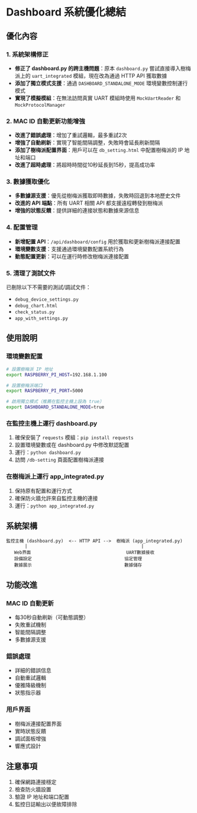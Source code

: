 # Dashboard 系統優化總結

## 優化內容

### 1. 系統架構修正
- **修正了 dashboard.py 的跨主機問題**：原本 `dashboard.py` 嘗試直接導入樹梅派上的 `uart_integrated` 模組，現在改為通過 HTTP API 獲取數據
- **添加了獨立模式支援**：通過 `DASHBOARD_STANDALONE_MODE` 環境變數控制運行模式
- **實現了模擬模組**：在無法訪問真實 UART 模組時使用 `MockUartReader` 和 `MockProtocolManager`

### 2. MAC ID 自動更新功能增強
- **改進了錯誤處理**：增加了重試邏輯，最多重試2次
- **增強了自動刷新**：實現了智能間隔調整，失敗時會延長刷新間隔
- **添加了樹梅派配置界面**：用戶可以在 `db_setting.html` 中配置樹梅派的 IP 地址和端口
- **改進了超時處理**：將超時時間從10秒延長到15秒，提高成功率

### 3. 數據獲取優化
- **多數據源支援**：優先從樹梅派獲取即時數據，失敗時回退到本地歷史文件
- **改進的 API 端點**：所有 UART 相關 API 都支援遠程轉發到樹梅派
- **增強的狀態反饋**：提供詳細的連接狀態和數據來源信息

### 4. 配置管理
- **新增配置 API**：`/api/dashboard/config` 用於獲取和更新樹梅派連接配置
- **環境變數支援**：支援通過環境變數配置系統行為
- **動態配置更新**：可以在運行時修改樹梅派連接配置

### 5. 清理了測試文件
已刪除以下不需要的測試/調試文件：
- `debug_device_settings.py`
- `debug_chart.html`
- `check_status.py`
- `app_with_settings.py`

## 使用說明

### 環境變數配置
```bash
# 設置樹梅派 IP 地址
export RASPBERRY_PI_HOST=192.168.1.100

# 設置樹梅派端口
export RASPBERRY_PI_PORT=5000

# 啟用獨立模式（推薦在監控主機上設為 true）
export DASHBOARD_STANDALONE_MODE=true
```

### 在監控主機上運行 dashboard.py
1. 確保安裝了 `requests` 模組：`pip install requests`
2. 設置環境變數或在 dashboard.py 中修改默認配置
3. 運行：`python dashboard.py`
4. 訪問 `/db-setting` 頁面配置樹梅派連接

### 在樹梅派上運行 app_integrated.py
1. 保持原有配置和運行方式
2. 確保防火牆允許來自監控主機的連接
3. 運行：`python app_integrated.py`

## 系統架構
```
監控主機 (dashboard.py)  <-- HTTP API -->  樹梅派 (app_integrated.py)
       |                                           |
   Web界面                                    UART數據接收
   設備設定                                   協定管理
   數據展示                                   數據儲存
```

## 功能改進

### MAC ID 自動更新
- 每30秒自動刷新（可動態調整）
- 失敗重試機制
- 智能間隔調整
- 多數據源支援

### 錯誤處理
- 詳細的錯誤信息
- 自動重試邏輯
- 優雅降級機制
- 狀態指示器

### 用戶界面
- 樹梅派連接配置界面
- 實時狀態反饋
- 調試面板增強
- 響應式設計

## 注意事項
1. 確保網路連接穩定
2. 檢查防火牆設置
3. 驗證 IP 地址和端口配置
4. 監控日誌輸出以便故障排除
